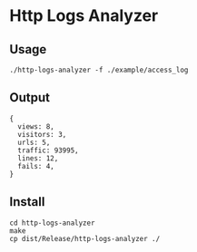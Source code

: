 Http Logs Analyzer
=====

Usage
-----

```shell
./http-logs-analyzer -f ./example/access_log
```

Output
------

```shell
{
  views: 8,
  visitors: 3,
  urls: 5,
  traffic: 93995,
  lines: 12,
  fails: 4,
}
```

Install
-------

```shell
cd http-logs-analyzer
make
cp dist/Release/http-logs-analyzer ./
```
